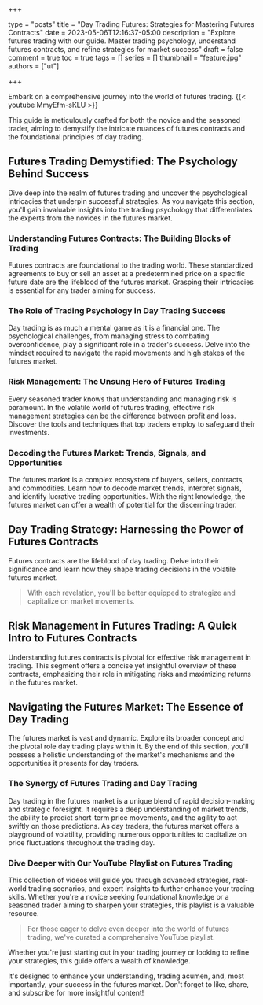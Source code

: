 +++

type = "posts"
title = "Day Trading Futures: Strategies for Mastering Futures Contracts"
date =  2023-05-06T12:16:37-05:00
description = "Explore futures trading with our guide. Master trading psychology, understand futures contracts, and refine strategies for market success"
draft = false
comment = true
toc = true
tags = []
series = []
thumbnail = "feature.jpg"
authors = ["ut"]

+++

Embark on a comprehensive journey into the world of futures trading.
{{< youtube MmyEfm-sKLU >}}

This guide is meticulously crafted for both the novice and the seasoned trader, aiming to demystify the intricate nuances of futures contracts and the foundational principles of day trading.

## Futures Trading Demystified: The Psychology Behind Success
Dive deep into the realm of futures trading and uncover the psychological intricacies that underpin successful strategies. As you navigate this section, you'll gain invaluable insights into the trading psychology that differentiates the experts from the novices in the futures market.

### Understanding Futures Contracts: The Building Blocks of Trading
Futures contracts are foundational to the trading world. These standardized agreements to buy or sell an asset at a predetermined price on a specific future date are the lifeblood of the futures market. Grasping their intricacies is essential for any trader aiming for success.

### The Role of Trading Psychology in Day Trading Success
Day trading is as much a mental game as it is a financial one. The psychological challenges, from managing stress to combating overconfidence, play a significant role in a trader's success. Delve into the mindset required to navigate the rapid movements and high stakes of the futures market.

### Risk Management: The Unsung Hero of Futures Trading
Every seasoned trader knows that understanding and managing risk is paramount. In the volatile world of futures trading, effective risk management strategies can be the difference between profit and loss. Discover the tools and techniques that top traders employ to safeguard their investments.

### Decoding the Futures Market: Trends, Signals, and Opportunities
The futures market is a complex ecosystem of buyers, sellers, contracts, and commodities. Learn how to decode market trends, interpret signals, and identify lucrative trading opportunities. With the right knowledge, the futures market can offer a wealth of potential for the discerning trader.

## Day Trading Strategy: Harnessing the Power of Futures Contracts
Futures contracts are the lifeblood of day trading. Delve into their significance and learn how they shape trading decisions in the volatile futures market.

> With each revelation, you'll be better equipped to strategize and capitalize on market movements.

## Risk Management in Futures Trading: A Quick Intro to Futures Contracts
Understanding futures contracts is pivotal for effective risk management in trading. This segment offers a concise yet insightful overview of these contracts, emphasizing their role in mitigating risks and maximizing returns in the futures market.

## Navigating the Futures Market: The Essence of Day Trading
The futures market is vast and dynamic. Explore its broader concept and the pivotal role day trading plays within it. By the end of this section, you'll possess a holistic understanding of the market's mechanisms and the opportunities it presents for day traders.

### The Synergy of Futures Trading and Day Trading
Day trading in the futures market is a unique blend of rapid decision-making and strategic foresight. It requires a deep understanding of market trends, the ability to predict short-term price movements, and the agility to act swiftly on those predictions. As day traders, the futures market offers a playground of volatility, providing numerous opportunities to capitalize on price fluctuations throughout the trading day.

### Dive Deeper with Our YouTube Playlist on Futures Trading
This collection of videos will guide you through advanced strategies, real-world trading scenarios, and expert insights to further enhance your trading skills. Whether you're a novice seeking foundational knowledge or a seasoned trader aiming to sharpen your strategies, this playlist is a valuable resource.

> For those eager to delve even deeper into the world of futures trading, we've curated a comprehensive YouTube playlist.

<!-- {{< youtubepl PL9uZis3GV47yLhTR0U2XddTyxKMiNYbWL >}} -->

Whether you're just starting out in your trading journey or looking to refine your strategies, this guide offers a wealth of knowledge.

It's designed to enhance your understanding, trading acumen, and, most importantly, your success in the futures market. Don't forget to like, share, and subscribe for more insightful content!


